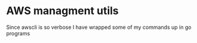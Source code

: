 # AWS managment utils

Since awscli is so verbose I have wrapped some of my commands up in go programs
